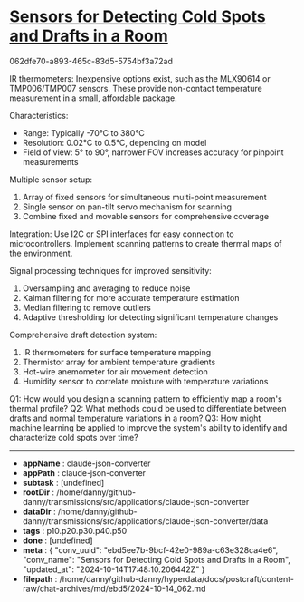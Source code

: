 # [Sensors for Detecting Cold Spots and Drafts in a Room](https://claude.ai/chat/ebd5ee7b-9bcf-42e0-989a-c63e328ca4e6)

062dfe70-a893-465c-83d5-5754bf3a72ad

 IR thermometers:
Inexpensive options exist, such as the MLX90614 or TMP006/TMP007 sensors. These provide non-contact temperature measurement in a small, affordable package.

Characteristics:
- Range: Typically -70°C to 380°C
- Resolution: 0.02°C to 0.5°C, depending on model
- Field of view: 5° to 90°, narrower FOV increases accuracy for pinpoint measurements

Multiple sensor setup:
1. Array of fixed sensors for simultaneous multi-point measurement
2. Single sensor on pan-tilt servo mechanism for scanning
3. Combine fixed and movable sensors for comprehensive coverage

Integration:
Use I2C or SPI interfaces for easy connection to microcontrollers. Implement scanning patterns to create thermal maps of the environment.

Signal processing techniques for improved sensitivity:
1. Oversampling and averaging to reduce noise
2. Kalman filtering for more accurate temperature estimation
3. Median filtering to remove outliers
4. Adaptive thresholding for detecting significant temperature changes

Comprehensive draft detection system:
1. IR thermometers for surface temperature mapping
2. Thermistor array for ambient temperature gradients
3. Hot-wire anemometer for air movement detection
4. Humidity sensor to correlate moisture with temperature variations

Q1: How would you design a scanning pattern to efficiently map a room's thermal profile?
Q2: What methods could be used to differentiate between drafts and normal temperature variations in a room?
Q3: How might machine learning be applied to improve the system's ability to identify and characterize cold spots over time?

---

* **appName** : claude-json-converter
* **appPath** : claude-json-converter
* **subtask** : [undefined]
* **rootDir** : /home/danny/github-danny/transmissions/src/applications/claude-json-converter
* **dataDir** : /home/danny/github-danny/transmissions/src/applications/claude-json-converter/data
* **tags** : p10.p20.p30.p40.p50
* **done** : [undefined]
* **meta** : {
  "conv_uuid": "ebd5ee7b-9bcf-42e0-989a-c63e328ca4e6",
  "conv_name": "Sensors for Detecting Cold Spots and Drafts in a Room",
  "updated_at": "2024-10-14T17:48:10.206442Z"
}
* **filepath** : /home/danny/github-danny/hyperdata/docs/postcraft/content-raw/chat-archives/md/ebd5/2024-10-14_062.md